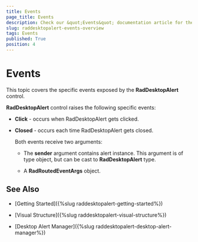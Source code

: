 ```yaml
---
title: Events
page_title: Events
description: Check our &quot;Events&quot; documentation article for the RadDesktopAlert {{ site.framework_name }} control.
slug: raddesktopalert-events-overview
tags: Events
published: True
position: 4
---
```


# Events

This topic covers the specific events exposed by the __RadDesktopAlert__ control.

__RadDesktopAlert__ control raises the following specific events:

* __Click__ - occurs when RadDesktopAlert gets clicked.

* __Closed__ - occurs each time RadDesktopAlert gets closed.

	Both events receive two arguments:

	* The __sender__ argument contains alert instance. This argument is of type object, but can be cast to __RadDesktopAlert__ type.

	* A __RadRoutedEventArgs__ object.

## See Also

 * [Getting Started]({%slug raddesktopalert-getting-started%})
 
 * [Visual Structure]({%slug raddesktopalert-visual-structure%})
 
 * [Desktop Alert Manager]({%slug raddesktopalert-desktop-alert-manager%})